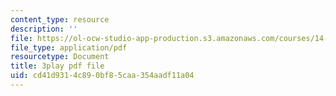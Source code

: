 ```yaml
---
content_type: resource
description: ''
file: https://ol-ocw-studio-app-production.s3.amazonaws.com/courses/14-13-psychology-and-economics-spring-2020/cd41d9314c890bf85caa354aadf11a04_8WhNaFsFC8I.pdf
file_type: application/pdf
resourcetype: Document
title: 3play pdf file
uid: cd41d931-4c89-0bf8-5caa-354aadf11a04
---
```

